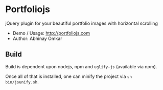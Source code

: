 Portfoliojs
==========
jQuery plugin for your beautiful portfolio images with horizontal scrolling

* Demo / Usage: http://portfoliojs.com
* Author: Abhinay Omkar

## Build

Build is dependent upon nodejs, npm and `uglify-js` (available via npm).

Once all of that is installed, one can minify the project via `sh bin/jsunify.sh`.

